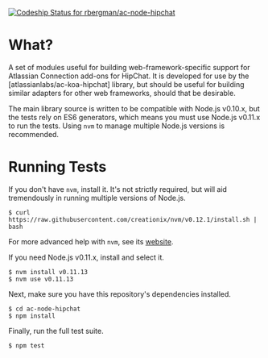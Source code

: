 [ ![Codeship Status for rbergman/ac-node-hipchat](https://codeship.io/projects/fed54b50-fbc0-0131-d6f8-5a73486b8860/status)](https://codeship.io/projects/29244)

What?
=====

A set of modules useful for building web-framework-specific support for Atlassian Connection add-ons for HipChat.  It
is developed for use by the [atlassianlabs/ac-koa-hipchat] library, but should be useful for building similar adapters for other
web frameworks, should that be desirable.

The main library source is written to be compatible with Node.js v0.10.x, but the tests rely on ES6 generators,
which means you must use Node.js v0.11.x to run the tests.  Using `nvm` to manage multiple Node.js versions is
recommended.

Running Tests
=============

If you don't have `nvm`, install it.  It's not strictly required, but will aid tremendously in running multiple
versions of Node.js.

```
$ curl https://raw.githubusercontent.com/creationix/nvm/v0.12.1/install.sh | bash
```

For more advanced help with `nvm`, see its [website](https://github.com/creationix/nvm).

If you need Node.js v0.11.x, install and select it.

```
$ nvm install v0.11.13
$ nvm use v0.11.13
```

Next, make sure you have this repository's dependencies installed.

```
$ cd ac-node-hipchat
$ npm install
```

Finally, run the full test suite.

```
$ npm test
```
